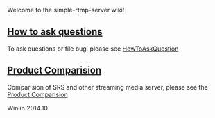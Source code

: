 Welcome to the simple-rtmp-server wiki!

## [How to ask questions](https://github.com/winlinvip/simple-rtmp-server/wiki/HowToAskQuestion)

To ask questions or file bug, please see [HowToAskQuestion](https://github.com/winlinvip/simple-rtmp-server/wiki/HowToAskQuestion-EN)

## [Product Comparision](https://github.com/winlinvip/simple-rtmp-server/wiki/Compare)

Comparision of SRS and other streaming media server, please see the [Product Comparision](https://github.com/winlinvip/simple-rtmp-server/wiki/Compare-En)

Winlin 2014.10